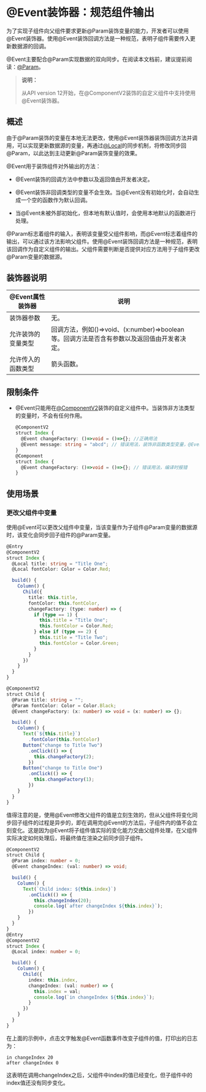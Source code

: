 # \@Event装饰器：规范组件输出

为了实现子组件向父组件要求更新\@Param装饰变量的能力，开发者可以使用\@Event装饰器。使用\@Event装饰回调方法是一种规范，表明子组件需要传入更新数据源的回调。


\@Event主要配合\@Param实现数据的双向同步。在阅读本文档前，建议提前阅读：[\@Param](./arkts-new-param.md)。

>**说明：**
>
>从API version 12开始，在\@ComponentV2装饰的自定义组件中支持使用\@Event装饰器。
>

## 概述

由于\@Param装饰的变量在本地无法更改，使用\@Event装饰器装饰回调方法并调用，可以实现更新数据源的变量，再通过[\@Local](arkts-new-local.md)的同步机制，将修改同步回\@Param，以此达到主动更新\@Param装饰变量的效果。

\@Event用于装饰组件对外输出的方法：

- \@Event装饰的回调方法中参数以及返回值由开发者决定。

- \@Event装饰非回调类型的变量不会生效。当\@Event没有初始化时，会自动生成一个空的函数作为默认回调。
- 当\@Event未被外部初始化，但本地有默认值时，会使用本地默认的函数进行处理。

\@Param标志着组件的输入，表明该变量受父组件影响，而\@Event标志着组件的输出，可以通过该方法影响父组件。使用\@Event装饰回调方法是一种规范，表明该回调作为自定义组件的输出。父组件需要判断是否提供对应方法用于子组件更改\@Param变量的数据源。

## 装饰器说明

| \@Event属性装饰器 | 说明 |
| ------------------- | ------------------------------------------------------------ |
| 装饰器参数 | 无。 |
| 允许装饰的变量类型 | 回调方法，例如()=>void、(x:number)=>boolean等。回调方法是否含有参数以及返回值由开发者决定。 |
| 允许传入的函数类型 | 箭头函数。 |

## 限制条件

- \@Event只能用在[\@ComponentV2](arkts-new-componentV2.md)装饰的自定义组件中。当装饰非方法类型的变量时，不会有任何作用。

  ```ts
  @ComponentV2
  struct Index {
    @Event changeFactory: ()=>void = ()=>{}; //正确用法
    @Event message: string = "abcd"; // 错误用法，装饰非函数类型变量，@Event无作用
  }
  @Component
  struct Index {
    @Event changeFactory: ()=>void = ()=>{}; // 错误用法，编译时报错
  }
  ```


## 使用场景

### 更改父组件中变量

使用\@Event可以更改父组件中变量，当该变量作为子组件\@Param变量的数据源时，该变化会同步回子组件的\@Param变量。

```ts
@Entry
@ComponentV2
struct Index {
  @Local title: string = "Title One";
  @Local fontColor: Color = Color.Red;

  build() {
    Column() {
      Child({
        title: this.title,
        fontColor: this.fontColor,
        changeFactory: (type: number) => {
          if (type == 1) {
            this.title = "Title One";
            this.fontColor = Color.Red;
          } else if (type == 2) {
            this.title = "Title Two";
            this.fontColor = Color.Green;
          }
        }
      })
    }
  }
}

@ComponentV2
struct Child {
  @Param title: string = "";
  @Param fontColor: Color = Color.Black;
  @Event changeFactory: (x: number) => void = (x: number) => {};

  build() {
    Column() {
      Text(`${this.title}`)
        .fontColor(this.fontColor)
      Button("change to Title Two")
        .onClick(() => {
          this.changeFactory(2);
        })
      Button("change to Title One")
        .onClick(() => {
          this.changeFactory(1);
        })
    }
  }
}
```

值得注意的是，使用\@Event修改父组件的值是立刻生效的，但从父组件将变化同步回子组件的过程是异步的，即在调用完\@Event的方法后，子组件内的值不会立刻变化。这是因为\@Event将子组件值实际的变化能力交由父组件处理，在父组件实际决定如何处理后，将最终值在渲染之前同步回子组件。

```ts
@ComponentV2
struct Child {
  @Param index: number = 0;
  @Event changeIndex: (val: number) => void;

  build() {
    Column() {
      Text(`Child index: ${this.index}`)
        .onClick(() => {
          this.changeIndex(20);
          console.log(`after changeIndex ${this.index}`);
        })
    }
  }
}
@Entry
@ComponentV2
struct Index {
  @Local index: number = 0;

  build() {
  	Column() {
  	  Child({
  	    index: this.index,
  	    changeIndex: (val: number) => {
  	      this.index = val;
          console.log(`in changeIndex ${this.index}`);
  	    }
  	  })
  	}
  }
}
```

在上面的示例中，点击文字触发\@Event函数事件改变子组件的值，打印出的日志为：

```
in changeIndex 20
after changeIndex 0
```

这表明在调用changeIndex之后，父组件中index的值已经变化，但子组件中的index值还没有同步变化。
